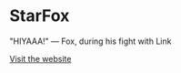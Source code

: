 # StarFox
"HIYAAA!"
― Fox, during his fight with Link

[Visit the website](https://starfox.qwetle.fr/ "StarFox")

